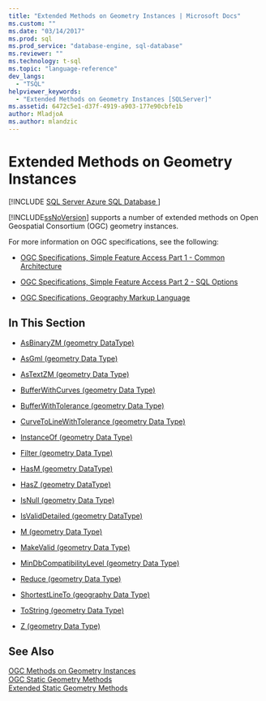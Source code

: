 ```yaml
---
title: "Extended Methods on Geometry Instances | Microsoft Docs"
ms.custom: ""
ms.date: "03/14/2017"
ms.prod: sql
ms.prod_service: "database-engine, sql-database"
ms.reviewer: ""
ms.technology: t-sql
ms.topic: "language-reference"
dev_langs: 
  - "TSQL"
helpviewer_keywords: 
  - "Extended Methods on Geometry Instances [SQLServer]"
ms.assetid: 6472c5e1-d37f-4919-a903-177e90cbfe1b
author: MladjoA
ms.author: mlandzic 
---
```

# Extended Methods on Geometry Instances
[!INCLUDE [SQL Server Azure SQL Database ](../../includes/applies-to-version/sql-asdb.md)]

  [!INCLUDE[ssNoVersion](../../includes/ssnoversion-md.md)] supports a number of extended methods on Open Geospatial Consortium (OGC) geometry instances.  
  
 For more information on OGC specifications, see the following:  
  
-   [OGC Specifications, Simple Feature Access Part 1 - Common Architecture](https://go.microsoft.com/fwlink/?LinkId=93627)  
  
-   [OGC Specifications, Simple Feature Access Part 2 - SQL Options](https://go.microsoft.com/fwlink/?LinkId=93628)  
  
-   [OGC Specifications, Geography Markup Language](https://go.microsoft.com/fwlink/?LinkId=93629)  
  
## In This Section  
  
-   [AsBinaryZM &#40;geometry DataType&#41;](../../t-sql/spatial-geometry/asbinaryzm-geometry-datatype.md)  
  
-   [AsGml &#40;geometry Data Type&#41;](../../t-sql/spatial-geometry/asgml-geometry-data-type.md)  
  
-   [AsTextZM &#40;geometry Data Type&#41;](../../t-sql/spatial-geometry/astextzm-geometry-data-type.md)  
  
-   [BufferWithCurves &#40;geometry Data Type&#41;](../../t-sql/spatial-geometry/bufferwithcurves-geometry-data-type.md)  
  
-   [BufferWithTolerance &#40;geometry Data Type&#41;](../../t-sql/spatial-geometry/bufferwithtolerance-geometry-data-type.md)  
  
-   [CurveToLineWithTolerance &#40;geometry Data Type&#41;](../../t-sql/spatial-geometry/curvetolinewithtolerance-geometry-data-type.md)  
  
-   [InstanceOf &#40;geometry Data Type&#41;](../../t-sql/spatial-geometry/instanceof-geometry-data-type.md)  
  
-   [Filter &#40;geometry Data Type&#41;](../../t-sql/spatial-geometry/filter-geometry-data-type.md)  
  
-   [HasM &#40;geometry DataType&#41;](../../t-sql/spatial-geometry/hasm-geometry-datatype.md)  
  
-   [HasZ &#40;geometry DataType&#41;](../../t-sql/spatial-geometry/hasz-geometry-datatype.md)  
  
-   [IsNull &#40;geometry Data Type&#41;](../../t-sql/spatial-geometry/isnull-geometry-data-type.md)  
  
-   [IsValidDetailed &#40;geometry DataType&#41;](../../t-sql/spatial-geometry/isvaliddetailed-geometry-datatype.md)  
  
-   [M &#40;geometry Data Type&#41;](../../t-sql/spatial-geometry/m-geometry-data-type.md)  
  
-   [MakeValid &#40;geometry Data Type&#41;](../../t-sql/spatial-geometry/makevalid-geometry-data-type.md)  
  
-   [MinDbCompatibilityLevel &#40;geometry Data Type&#41;](../../t-sql/spatial-geometry/mindbcompatibilitylevel-geometry-data-type.md)  
  
-   [Reduce &#40;geometry Data Type&#41;](../../t-sql/spatial-geometry/reduce-geometry-data-type.md)  
  
-   [ShortestLineTo &#40;geography Data Type&#41;](../../t-sql/spatial-geography/shortestlineto-geography-data-type.md)  
  
-   [ToString &#40;geometry Data Type&#41;](../../t-sql/spatial-geometry/tostring-geometry-data-type.md)  
  
-   [Z &#40;geometry Data Type&#41;](../../t-sql/spatial-geometry/z-geometry-data-type.md)  
  
## See Also  
 [OGC Methods on Geometry Instances](../../t-sql/spatial-geometry/ogc-methods-on-geometry-instances.md)   
 [OGC Static Geometry Methods](../../t-sql/spatial-geometry/ogc-static-geometry-methods.md)   
 [Extended Static Geometry Methods](../../t-sql/spatial-geometry/extended-static-geometry-methods.md)  
  
  
